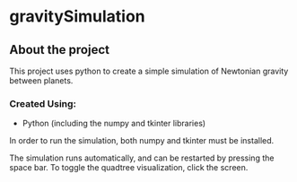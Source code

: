 # gravitySimulation

## About the project
This project uses python to create a simple simulation of Newtonian gravity between planets.

### Created Using:
 * Python (including the numpy and tkinter libraries)

In order to run the simulation, both numpy and tkinter must be installed. 

The simulation runs automatically, and can be restarted by pressing the space bar. To toggle the quadtree visualization, click the screen.

